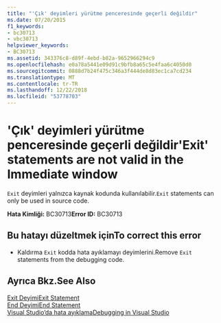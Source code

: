 ```yaml
---
title: "'Çık' deyimleri yürütme penceresinde geçerli değildir"
ms.date: 07/20/2015
f1_keywords:
- bc30713
- vbc30713
helpviewer_keywords:
- BC30713
ms.assetid: 343376c8-d89f-4ebd-b82a-9652966294c9
ms.openlocfilehash: e0a78a5441e09d91c9bfb8a65c5e4faa6c4050d0
ms.sourcegitcommit: 0888d7b24f475c346a3f444de8d83ec1ca7cd234
ms.translationtype: MT
ms.contentlocale: tr-TR
ms.lasthandoff: 12/22/2018
ms.locfileid: "53778703"
---
```

# <a name="exit-statements-are-not-valid-in-the-immediate-window"></a><span data-ttu-id="ac134-102">'Çık' deyimleri yürütme penceresinde geçerli değildir</span><span class="sxs-lookup"><span data-stu-id="ac134-102">'Exit' statements are not valid in the Immediate window</span></span>
<span data-ttu-id="ac134-103">`Exit` deyimleri yalnızca kaynak kodunda kullanılabilir.</span><span class="sxs-lookup"><span data-stu-id="ac134-103">`Exit` statements can only be used in source code.</span></span>  
  
 <span data-ttu-id="ac134-104">**Hata Kimliği:** BC30713</span><span class="sxs-lookup"><span data-stu-id="ac134-104">**Error ID:** BC30713</span></span>  
  
## <a name="to-correct-this-error"></a><span data-ttu-id="ac134-105">Bu hatayı düzeltmek için</span><span class="sxs-lookup"><span data-stu-id="ac134-105">To correct this error</span></span>  
  
-   <span data-ttu-id="ac134-106">Kaldırma `Exit` kodda hata ayıklamayı deyimlerini.</span><span class="sxs-lookup"><span data-stu-id="ac134-106">Remove `Exit` statements from the debugging code.</span></span>  
  
## <a name="see-also"></a><span data-ttu-id="ac134-107">Ayrıca Bkz.</span><span class="sxs-lookup"><span data-stu-id="ac134-107">See Also</span></span>  
 [<span data-ttu-id="ac134-108">Exit Deyimi</span><span class="sxs-lookup"><span data-stu-id="ac134-108">Exit Statement</span></span>](../../visual-basic/language-reference/statements/exit-statement.md)  
 [<span data-ttu-id="ac134-109">End Deyimi</span><span class="sxs-lookup"><span data-stu-id="ac134-109">End Statement</span></span>](../../visual-basic/language-reference/statements/end-statement.md)  
 [<span data-ttu-id="ac134-110">Visual Studio’da hata ayıklama</span><span class="sxs-lookup"><span data-stu-id="ac134-110">Debugging in Visual Studio</span></span>](/visualstudio/debugger/debugging-in-visual-studio)
